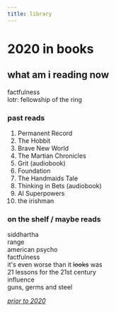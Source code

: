 ```yaml
---
title: library
---
```



# 2020 in books


## what am i reading now
factfulness  
lotr: fellowship of the ring  
  
  
### past reads
1. Permanent Record
1. The Hobbit
1. Brave New World
1. The Martian Chronicles
1. Grit (audiobook)
1. Foundation
1. The Handmaids Tale
1. Thinking in Bets (audiobook)
1. AI Superpowers
1. the irishman


### on the shelf / maybe reads
siddhartha  
range  
american psycho  
factfulness  
it's even worse than it ~~looks~~ was  
21 lessons for the 21st century  
influence  
guns, germs and steel  
  
*[prior to 2020](booklist)*  
